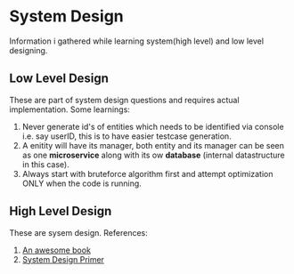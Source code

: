 # System Design

Information i gathered while learning system(high level) and low level designing.

## Low Level Design

These are part of system design questions and requires actual implementation. Some learnings:

1. Never generate id's of entities which needs to be identified via console i.e. say userID, this is to have easier testcase generation.
2. A enitity will have its manager, both entity and its manager can be seen as one **microservice** along with its ow **database** (internal datastructure in this case).
3. Always start with bruteforce algorithm first and attempt optimization ONLY when the code is running.

## High Level Design

These are sysem design. References:

1. [An awesome book](http://book.mixu.net/distsys/single-page.html)
2. [System Design Primer](https://github.com/donnemartin/system-design-primer)
